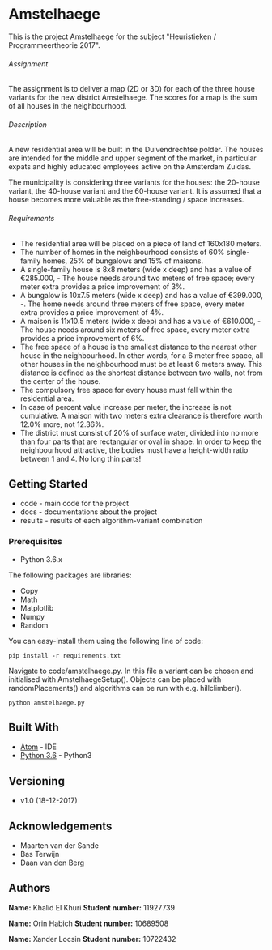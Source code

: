 # Amstelhaege

This is the project Amstelhaege for the subject "Heuristieken / Programmeertheorie 2017".


###### Assignment
The assignment is to deliver a map (2D or 3D) for each of the three house variants for the new district Amstelhaege. The scores for a map is the sum of all houses in the neighbourhood.


###### Description
A new residential area will be built in the Duivendrechtse polder. The houses are intended for the middle and upper segment of the market, in particular expats and highly educated employees active on the Amsterdam Zuidas.

The municipality is considering three variants for the houses: the 20-house variant, the 40-house variant and the 60-house variant. It is assumed that a house becomes more valuable as the free-standing / space increases.


###### Requirements
- The residential area will be placed on a piece of land of 160x180 meters.
- The number of homes in the neighbourhood consists of 60% single-family homes, 25% of bungalows and 15% of maisons.
- A single-family house is 8x8 meters (wide x deep) and has a value of €285.000, - The house needs around two meters of free space; every meter extra provides a price improvement of 3%.
- A bungalow is 10x7.5 meters (wide x deep) and has a value of €399.000, -. The home needs around three meters of free space, every meter extra provides a price improvement of 4%.
- A maison is 11x10.5 meters (wide x deep) and has a value of €610.000, - The house needs around six meters of free space, every meter extra provides a price improvement of 6%.
- The free space of a house is the smallest distance to the nearest other house in the neighbourhood. In other words, for a 6 meter free space, all other houses in the neighbourhood must be at least 6 meters away. This distance is defined as the shortest distance between two walls, not from the center of the house.
- The compulsory free space for every house must fall within the residential area.
- In case of percent value increase per meter, the increase is not cumulative. A maison with two meters extra clearance is therefore worth 12.0% more, not 12.36%.
- The district must consist of 20% of surface water, divided into no more than four parts that are rectangular or oval in shape. In order to keep the neighbourhood attractive, the bodies must have a height-width ratio between 1 and 4\. No long thin parts!



## Getting Started

- code - main code for the project
- docs - documentations about the project
- results - results of each algorithm-variant combination

### Prerequisites

- Python 3.6.x

The following packages are libraries:
  - Copy
  - Math
  - Matplotlib
  - Numpy
  - Random

You can easy-install them using the following line of code:
```
pip install -r requirements.txt
```

Navigate to code/amstelhaege.py. In this file  a variant can be chosen and initialised with AmstelhaegeSetup(). Objects can be placed with randomPlacements() and algorithms can be run with e.g. hillclimber().

```
python amstelhaege.py
```


## Built With

- [Atom](https://atom.io/) - IDE
- [Python 3.6](https://docs.python.org/3/) - Python3


## Versioning

- v1.0 (18-12-2017)


## Acknowledgements

- Maarten van der Sande
- Bas Terwijn
- Daan van den Berg


## Authors

**Name:** Khalid El Khuri
**Student number:** 11927739

**Name:** Orin Habich
**Student number:** 10689508

**Name:** Xander Locsin
**Student number:** 10722432
